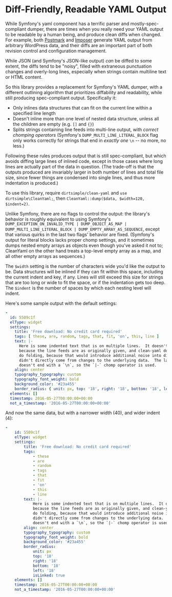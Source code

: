 # Diff-Friendly, Readable YAML Output

While Symfony's yaml component has a terrific parser and mostly-spec-compliant dumper, there are times when you really need your YAML output to be readable by a human being, and produce clean diffs when changed.  For example, both [Postmark](https://github.com/dirtsimple/postmark/) and [Imposer](https://github.com/dirtsimple/imposer/) generate YAML output from arbitrary WordPress data, and their diffs are an important part of both revision control and configuration management.

While JSON (and Symfony's JSON-like output) *can* be diffed to some extent, the diffs tend to be "noisy", filled with extraneous punctuation changes and overly-long lines, especially when strings contain multiline text or HTML content.

So this library provides a replacement for Symfony's YAML dumper, with a different outlining algorithm that prioritizes diffability and readability, while still producing spec-compliant output.  Specifically it:

* Only inlines data structures that can fit on the current line within a specified line length
* Doesn't inline more than one level of nested data structure, unless all the children are empty (e.g. `[]` and `{}`)
* Splits strings containing line feeds into multi-line output, with *correct chomping operators* (Symfony's `DUMP_MULTI_LINE_LITERAL_BLOCK` flag only works correctly for strings that end in *exactly one* `\n` -- no more, no less.)

Following these rules produces output that is still spec-compliant, but which avoids diffing large lines of inlined code, except in those cases where long lines are actually part of the data in question.  (The trade-off is that the outputs produced are invariably larger in both number of lines and total file size, since fewer things are condensed into single lines, and thus more indentation is produced.)

To use this library, require `dirtsimple/clean-yaml` and `use dirtsimple\CleanYaml;`, then `CleanYaml::dump($data, $width=120, $indent=2)`.

Unlike Symfony, there are no flags to control the output: the library's behavior is roughly equivalent to using Symfony's `DUMP_EXCEPTION_ON_INVALID_TYPE | DUMP_OBJECT_AS_MAP | DUMP_MULTI_LINE_LITERAL_BLOCK | DUMP_EMPTY_ARRAY_AS_SEQUENCE`, except that various quirks in the last two flags' behavior are fixed.  (Symfony's output for literal blocks lacks proper chomp settings, and it sometimes dumps nested empty arrays as objects even though you've asked it not to; CleanYaml on the other hand treats a top-level empty array as a map, and all other empty arrays as sequences.)

The `$width` setting is the number of characters wide you'd like the output to be.  Data structures will be inlined if they can fit within this space, including the current indent and key, if any.  Lines will still exceed this size for strings that are too long or wide to fit the space, or if the indentation gets too deep.  The `$indent` is the number of spaces by which each nesting level will indent.

Here's some sample output with the default settings:

```yaml
-
  id: 5509c1f
  elType: widget
  settings:
    title: 'Free download: No credit card required'
    tags: [ these, are, random, tags, that, fit, 'on', this, line ]
    text: |-
      Here is some indented text that is on multiple lines.  It doesn't rewrap
      because the line feeds are as originally given, and clean-yaml doesn't
      do folding, because that would introduce additional noise into diffs that
      didn't directly come from changes to the underlying data.  The last line
      doesn't end with a `\n`, so the `|-` chomp operator is used.
    align: center
    typography_typography: custom
    typography_font_weight: bold
    background_color: '#23a455'
    border_radius: { unit: px, top: '18', right: '18', bottom: '18', left: '18', isLinked: true }
  elements: []
  timestamp: 2016-05-27T00:00:00+00:00
  not_a_timestamp: '2016-05-27T00:00:00+00:00'
```

And now the same data, but with a narrower width (40), and wider indent (4):

```yaml 40 4
-
    id: 5509c1f
    elType: widget
    settings:
        title: 'Free download: No credit card required'
        tags:
            - these
            - are
            - random
            - tags
            - that
            - fit
            - 'on'
            - this
            - line
        text: |-
            Here is some indented text that is on multiple lines.  It doesn't rewrap
            because the line feeds are as originally given, and clean-yaml doesn't
            do folding, because that would introduce additional noise into diffs that
            didn't directly come from changes to the underlying data.  The last line
            doesn't end with a `\n`, so the `|-` chomp operator is used.
        align: center
        typography_typography: custom
        typography_font_weight: bold
        background_color: '#23a455'
        border_radius:
            unit: px
            top: '18'
            right: '18'
            bottom: '18'
            left: '18'
            isLinked: true
    elements: []
    timestamp: 2016-05-27T00:00:00+00:00
    not_a_timestamp: '2016-05-27T00:00:00+00:00'
```

